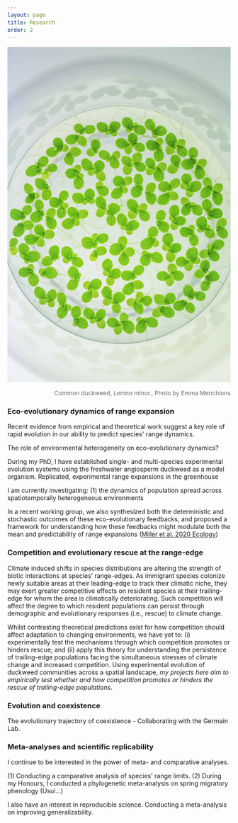 ```yaml
---
layout: page
title: Research
order: 2
---
```

![microduck](images/duck-micro.jpg)
<div style="text-align: right"><p style="font-size:10pt;color:DimGrey">Common duckweed,<i> Lemna minor.</i>, Photo by Emma Menchions</p></div>

### Eco-evolutionary dynamics of range expansion
Recent evidence from empirical and theoretical work suggest a key role of rapid evolution in our ability to predict species' range dynamics. 

The role of environmental heterogeneity on eco-evolutionary dynamics?

During my PhD, I have established single- and multi-species experimental evolution systems using the freshwater angiosperm duckweed as a model organism.
Replicated, experimental range expansions in the greenhouse

I am currently investigating: (1) the dynamics of population spread across spatiotemporally heterogeneous environments


In a recent working group, we also synthesized both the deterministic and stochastic outcomes of these eco-evolutionary feedbacks, and proposed a framework for understanding how these feedbacks might modulate both the mean and predictability of range expansions ([Miller et al. 2020 Ecology](https://esajournals.onlinelibrary.wiley.com/doi/abs/10.1002/ecy.3139))


### Competition and evolutionary rescue at the range-edge
Climate induced shifts in species distributions are altering the strength of biotic
interactions at species’ range-edges. As immigrant species colonize newly suitable areas
at their leading-edge to track their climatic niche, they may exert greater competitive effects
on resident species at their trailing-edge for whom the area is climatically deteriorating. Such competition will affect the degree to which resident populations can persist through demographic and evolutionary responses (i.e., rescue) to climate change.

Whilst contrasting theoretical predictions exist for how competition should affect adaptation to
changing environments, we have yet to: (i) experimentally test the mechanisms through
which competition promotes or hinders rescue; and (ii) apply this theory for understanding
the persistence of trailing-edge populations facing the simultaneous stresses of climate
change and increased competition. Using experimental evolution of duckweed communities across a spatial landscape, <i>my projects here aim to empirically test whether and how competition promotes or hinders the rescue of trailing-edge populations</i>.

### Evolution and coexistence
The evolutionary trajectory of coexistence - Collaborating with the Germain Lab.




### Meta-analyses and scientific replicability
I continue to be interested in the power of meta- and comparative analyses.

(1) Conducting a comparative analysis of species' range limits.
(2) During my Honours, I conducted a phylogenetic meta-analysis on spring migratory phenology (Usui...)

I also have an interest in reproducible science. Conducting a meta-analysis on improving generalizability.
